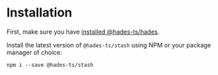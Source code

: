 # Installation

First, make sure you have [installed @hades-ts/hades](../hades/installation.md).

Install the latest version of `@hades-ts/stash` using NPM or your package manager of choice:

    npm i --save @hades-ts/stash